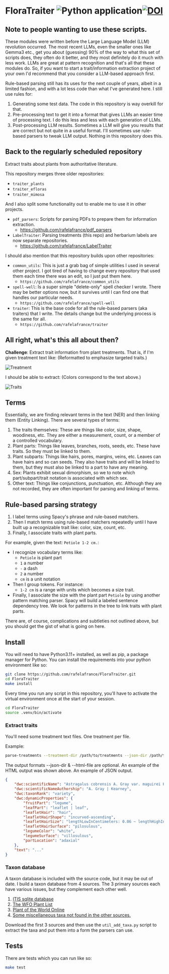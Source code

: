 # FloraTraiter ![Python application](https://github.com/rafelafrance/FloraTraiter/workflows/CI/badge.svg)[![DOI](https://zenodo.org/badge/649758239.svg)](https://zenodo.org/badge/latestdoi/649758239)

## Note to people wanting to use these scripts.

These modules were written before the Large Language Model (LLM) revolution occurred. The most recent LLMs, even the smaller ones like Gemma3 etc., get you about (guessing) 90% of the way to what this set of scripts does, they often do it better, and they most definitely do it much with less work. LLMs are great at pattern recognition and that's all that these modules do. So, if you want to start a trait/information extraction project of your own I'd recommend that you consider a LLM-based approach first.

Rule-based parsing still has its uses for the next couple of years, albeit in a limited fashion, and with a lot less code than what I've generated here. I still use rules for:

1. Generating some test data. The code in this repository is way overkill for that.
2. Pre-processing text to get it into a format that gives LLMs an easier time of processing text. I do this less and less with each generation of LLMs.
3. Post-processing LLM results. Sometimes a LLM will give you results that are correct but not quite in a useful format. I'll sometimes use rule-based parsers to tweak LLM output. Nothing in this repository does this.

## Back to the regularly scheduled repository

Extract traits about plants from authoritative literature.

This repository merges three older repositories:
- `traiter_plants`
- `traiter_efloras`
- `traiter_mimosa`

And I also split some functionality out to enable me to use it in other projects.
- `pdf_parsers`: Scripts for parsing PDFs to prepare them for information extraction.
  - https://github.com/rafelafrance/pdf_parsers
- `LabelTraiter`: Parsing treatments (this repo) and herbarium labels are now separate repositories.
  - https://github.com/rafelafrance/LabelTraiter

I should also mention that this repository builds upon other repositories:
- `common_utils`: This is just a grab bag of simple utilities I used in several other project. I got tired of having to change every repository that used them each time there was an edit, so I just put them here.
  - `https://github.com/rafelafrance/common_utils`
- `spell-well`: Is a super simple "delete-only" spell checker I wrote. There may be better options now, but it survives until I can find one that handles our particular needs.
  - `https://github.com/rafelafrance/spell-well`
- `traiter`: This is the base code for all the rule-based parsers (aka traiters) that I write. The details change but the underlying process is the same for all.
  - `https://github.com/rafelafrance/traiter`

## All right, what's this all about then?
**Challenge**: Extract trait information from plant treatments. That is, if I'm given treatment text like: (Reformatted to emphasize targeted traits.)

![Treatment](assets/treatment.png)

I should be able to extract: (Colors correspond to the text above.)

![Traits](assets/traits.png)

## Terms
Essentially, we are finding relevant terms in the text (NER) and then linking them (Entity Linking). There are several types of terms:
1. The traits themselves: These are things like color, size, shape, woodiness, etc. They are either a measurement, count, or a member of a controlled vocabulary.
2. Plant parts: Things like leaves, branches, roots, seeds, etc. These have traits. So they must be linked to them.
3. Plant subparts: Things like hairs, pores, margins, veins, etc. Leaves can have hairs and so can seeds. They also have traits and will be linked to them, but they must also be linked to a part to have any meaning.
4. Sex: Plants exhibit sexual dimorphism, so we to note which part/subpart/trait notation is associated with which sex.
5. Other text: Things like conjunctions, punctuation, etc. Although they are not recorded, they are often important for parsing and linking of terms.

## Rule-based parsing strategy
1. I label terms using Spacy's phrase and rule-based matchers.
2. Then I match terms using rule-based matchers repeatedly until I have built up a recognizable trait like: color, size, count, etc.
3. Finally, I associate traits with plant parts.

For example, given the text: `Petiole 1-2 cm.`:
- I recognize vocabulary terms like:
    - `Petiole` is plant part
    - `1` a number
    - `-` a dash
    - `2` a number
    - `cm` is a unit notation
- Then I group tokens. For instance:
    - `1-2 cm` is a range with units which becomes a size trait.
- Finally, I associate the size with the plant part `Petiole` by using another pattern matching parser. Spacy will build a labeled sentence dependency tree. We look for patterns in the tree to link traits with plant parts.

There are, of course, complications and subtleties not outlined above, but you should get the gist of what is going on here.

## Install

You will need to have Python3.11+ installed, as well as pip, a package manager for Python.
You can install the requirements into your python environment like so:
```bash
git clone https://github.com/rafelafrance/FloraTraiter.git
cd FloraTraiter
make install
```

Every time you run any script in this repository, you'll have to activate the virtual environment once at the start of your session.

```bash
cd FloraTraiter
source .venv/bin/activate
```

### Extract traits

You'll need some treatment text files. One treatment per file.

Example:

```bash
parse-treatments --treatment-dir /path/to/treatments --json-dir /path/to/output/traits --html-file /path/to/traits.html
```

The output formats --json-dir & --html-file are optional. An example of the HTML output was shown above. An example of JSON output.

```json
{
    "dwc:scientificName": "Astragalus cobrensis A. Gray var. maguirei Kearney, | var. maguirei",
    "dwc:scientificNameAuthorship": "A. Gray | Kearney",
    "dwc:taxonRank": "variety",
    "dwc:dynamicProperties": {
        "fruitPart": "legume",
        "leafPart": "leaflet | leaf",
        "leafletHair": "hair",
        "leafletHairShape": "incurved-ascending",
        "leafletHairSize": "lengthLowInCentimeters: 0.06 ~ lengthHighInCentimeters: 0.08",
        "leafletHairSurface": "pilosulous",
        "legumeColor": "white",
        "legumeSurface": "villosulous",
        "partLocation": "adaxial"
    },
    "text": "..."
}
```

### Taxon database

A taxon database is included with the source code, but it may be out of date. I build a taxon database from 4 sources. The 3 primary sources each have various issues, but they complement each other well.

1. [ITIS sqlite database](https://www.itis.gov/downloads/index.html)
2. [The WFO Plant List](https://wfoplantlist.org/plant-list/classifications)
3. [Plant of the World Online](http://sftp.kew.org/pub/data-repositories/WCVP/)
4. [Some miscellaneous taxa not found in the other sources.](flora/pylib/rules/terms/other_taxa.csv)

Download the first 3 sources and then use the `util_add_taxa.py` script to extract the taxa and put them into a form the parsers can use.

## Tests

There are tests which you can run like so:
```bash
make test
```
